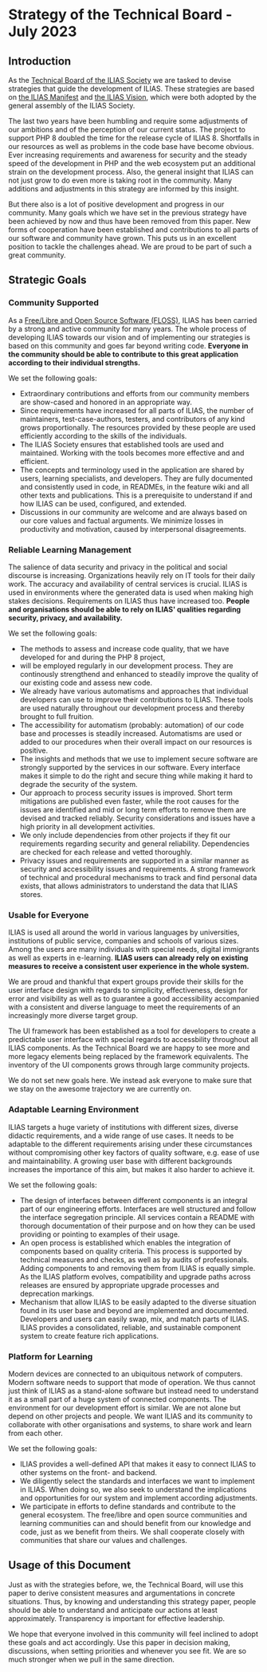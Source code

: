 # Strategy of the Technical Board - July 2023


## Introduction

As the [Technical Board of the ILIAS Society](https://docu.ilias.de/goto_docu_cat_12438.html)
we are tasked to devise strategies that guide the development of ILIAS. These
strategies are based on [the ILIAS Manifest](https://docu.ilias.de/goto_docu_copa_9682.html)
and [the ILIAS Vision](https://docu.ilias.de/goto_docu_copa_9683.html), which were
both adopted by the general assembly of the ILIAS Society.

The last two years have been humbling and require some adjustments of our ambitions
and of the perception of our current status. The project to support PHP 8 doubled
the time for the release cycle of ILIAS 8. Shortfalls in our resources as well as
problems in the code base have become obvious. Ever increasing requirements and
awareness for security and the steady speed of the development in PHP and the web
ecosystem put an additional strain on the development process. Also, the general
insight that ILIAS can not just grow to do even more is taking root in the community.
Many additions and adjustments in this strategy are informed by this insight.

But there also is a lot of positive development and progress in our community. Many
goals which we have set in the previous strategy have been achieved by now and thus
have been removed from this paper. New forms of cooperation have been established
and contributions to all parts of our software and community have grown. This puts
us in an excellent position to tackle the challenges ahead. We are
proud to be part of such a great community.


## Strategic Goals

### Community Supported

As a [Free/Libre and Open Source Software (FLOSS)](https://www.gnu.org/philosophy/floss-and-foss.en.html),
ILIAS has been carried by a strong and active community for many years. The whole
process of developing ILIAS towards our vision and of implementing our strategies
is based on this community and goes far beyond writing code. **Everyone in the
community should be able to contribute to this great application according to their
individual strengths.**

We set the following goals:

* Extraordinary contributions and efforts from our community members are show-cased
  and honored in an appropriate way.
* Since requirements have increased for all parts of ILIAS, the number of maintainers,
  test-case-authors, testers, and contributors of any kind grows proportionally.
  The resources provided by these people are used efficiently according to the skills
  of the individuals.
* The ILIAS Society ensures that established tools are used and maintained. Working
  with the tools becomes more effective and and efficient.
* The concepts and terminology used in the application are shared by users, learning
  specialists, and developers. They are fully documented and consistently used in
  code, in READMEs, in the feature wiki and all other texts and publications. This
  is a prerequisite to understand if and how ILIAS can be used, configured, and
  extended.
* Discussions in our community are welcome and are always based on our core values
  and factual arguments. We minimize losses in productivity and motivation, caused
  by interpersonal disagreements.


### Reliable Learning Management

The salience of data security and privacy in the political and social discourse is
increasing. Organizations heavily rely on IT tools for their daily work. The accuracy
and availability of central services is crucial. ILIAS is used in environments where
the generated data is used when making high stakes decisions. Requirements on ILIAS
thus have increased too. **People and organisations should be able to rely on ILIAS'
qualities regarding security, privacy, and availability.**

We set the following goals:

* The methods to assess and increase code quality, that we have developed for and
  during the PHP 8 project,
* will be employed regularly in our development process. They are continously strengthend
  and enhanced to steadily improve the quality of our existing code and assess new
  code.
* We already have various automatisms and approaches that individual developers
  can use to improve their contributions to ILIAS. These tools are used naturally
  throughout our development process and thereby brought to full fruition.
* The accessibility for automatism (probably: automation) of our code base and
  processes is steadily increased. Automatisms are used or added to our procedures
  when their overall impact on our resources is positive.
* The insights and methods that we use to implement secure software are strongly
  supported by the services in our software. Every interface makes it simple to do
  the right and secure thing while making it hard to degrade the security of the
  system.
* Our approach to process security issues is improved. Short term mitigations are
  published even faster, while the root causes for the issues are identified and
  mid or long term efforts to remove them are devised and tracked reliably. Security
  considerations and issues have a high priority in all development activities.
* We only include dependencies from other projects if they fit our requirements
  regarding security and general reliability. Dependencies are checked for each
  release and vetted thoroughly.
* Privacy issues and requirements are supported in a similar manner as security and
  accessibility issues and requirements. A strong framework of technical and procedural
  mechanisms to track and find personal data exists, that allows administrators to
  understand the data that ILIAS stores.


### Usable for Everyone

ILIAS is used all around the world in various languages by universities, institutions
of public service, companies and schools of various sizes. Among the users are many
individuals with special needs, digital immigrants as well as experts in e-learning.
**ILIAS users can already rely on existing measures to receive a consistent user
experience in the whole system.**

We are proud and thankful that expert groups provide their skills for the user interface
design with regards to simplicity, effectiveness, design for error and visibility as
well as to guarantee a good accessibility accompanied with a consistent and diverse
language to meet the requirements of an increasingly more diverse target group.

The UI framework has been established as a tool for developers to create a predictable
user interface with special regards to accessbility throughout all ILIAS components.
As the Technical Board we are happy to see more and more legacy elements being replaced
by the framework equivalents. The inventory of the UI components grows through large
community projects.

We do not set new goals here. We instead ask everyone to make sure that we stay on the
awesome trajectory we are currently on.


### Adaptable Learning Environment

ILIAS targets a huge variety of institutions with different sizes, diverse didactic
requirements, and a wide range of use cases. It needs to be adaptable to the different
requirements arising under these circumstances without compromising other key factors
of quality software, e.g. ease of use and maintainability. A growing user base with
different backgrounds increases the importance of this aim, but makes it also harder
to achieve it.

We set the following goals:

* The design of interfaces between different components is an integral part of our
engineering efforts. Interfaces are well structured and follow the interface segregation
principle. All services contain a README with thorough documentation of their purpose
and on how they can be used providing or pointing to examples of their usage.
* An open process is established which enables the integration of components based
on quality criteria. This process is supported by technical measures and checks, as
well as by audits of professionals. Adding components to and removing them from ILIAS
is equally simple. As the ILIAS platform evolves, compatibility and upgrade paths
across releases are ensured by appropriate upgrade processes and deprecation markings.
* Mechanism that allow ILIAS to be easily adapted to the diverse situation found in
its user base and beyond are implemented and documented. Developers and users can
easily swap, mix, and match parts of ILIAS. ILIAS provides a consolidated, reliable,
and sustainable component system to create feature rich applications.


### Platform for Learning

Modern devices are connected to an ubiquitous network of computers. Modern software
needs to support that mode of operation. We thus cannot just think of ILIAS as a
stand-alone software but instead need to understand it as a small part of a huge
system of connected components. The environment for our development effort is similar.
We are not alone but depend on other projects and people. We want ILIAS and its
community to collaborate with other organisations and systems, to share work and
learn from each other.

We set the following goals:

* ILIAS provides a well-defined API that makes it easy to connect ILIAS to other
  systems on the front- and backend.
* We diligently select the standards and interfaces we want to implement in ILIAS.
  When doing so, we also seek to understand the implications and opportunities for
  our system and implement according adjustments.
* We participate in efforts to define standards and contribute to the general ecosystem.
  The free/libre and open source communities and learning communities can and should
  benefit from our knowledge and code, just as we benefit from theirs. We shall
  cooperate closely with communities that share our values and challenges.



## Usage of this Document

Just as with the strategies before, we, the Technical Board, will use this paper
to derive consistent measures and argumentations in concrete situations. Thus, by
knowing and understanding this strategy paper, people should be able to understand
and anticipate our actions at least approximately. Transparency is important for
effective leadership.

We hope that everyone involved in this community will feel inclined to adopt these
goals and act accordingly. Use this paper in decision making, discussions, when
setting priorities and whenever you see fit. We are so much stronger when we pull
in the same direction.
